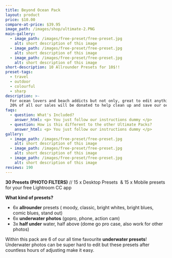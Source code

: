 ```yaml
---
title: Beyond Ocean Pack
layout: product
price: $10.00
compare-at-price: $39.95
image_path: /images/shop/ultimate-2.PNG
main-gallery:
  - image_path: /images/free-preset/free-preset.jpg
    alt: short description of this image
  - image_path: /images/free-preset/free-preset.jpg
    alt: short description of this image
  - image_path: /images/free-preset/free-preset.jpg
    alt: short description of this image
short-description: 10 Allrounder Presets for 10$!!
preset-tags:
  - travel
  - outdoor
  - colourful
  - sharp
description: >-
  For ocean lovers and beach addicts but not only, great to edit anything else.
  20% of all our sales will be donated to help clean up and save our oceans.
faqs:
  - question: What's Included?
    answer_html: <p> You just follow our instructions dummy </p>
  - question: How is this different to the other Ultimate Packs?
    answer_html: <p> You just follow our instructions dummy </p>
gallery:
  - image_path: /images/free-preset/free-preset.jpg
    alt: short description of this image
  - image_path: /images/free-preset/free-preset.jpg
    alt: short description of this image
  - image_path: /images/free-preset/free-preset.jpg
    alt: short description of this image
reviews: 190
---
```


**30 Presets (PHOTO FILTERS)**&nbsp;// 15 x Desktop Presets&nbsp; & 15 x Mobile presets for your free Lightroom CC app

**What kind of presets?**

* 6x&nbsp;**allrounder**&nbsp;presets ( moody, classic, bright whites, bright blues, comic blues, stand out)&nbsp;
* 6x&nbsp;**underwater photos**&nbsp;(gopro, phone, action cam)
* 3x&nbsp;**half under**&nbsp;water, half above (dome go pro case, also work for other photos)

Within this pack are 6 of our all time favourite&nbsp;**underwater presets**\! Underwater photos can be super hard to edit but these presets after countless hours of adjusting make it easy.&nbsp;&nbsp;
